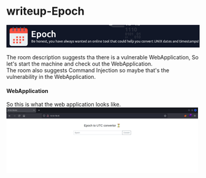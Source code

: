 <h1>writeup-Epoch</h1>
<img src="./img/logo.png" alt="logo" width="700">
<p>
    The room description suggests tha there is a vulnerable WebApplication, So let's start the machine and check out the WebApplication.<br>
    The room also suggests Command Injection so maybe that's the vulnerability in the WebApplication.
</p>
<h4>WebApplication</h4>
<p>
    So this is what the web application looks like.<br>
    <img src="./img/webPage.png" alt="webPage" width="500">
</p>
